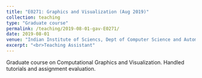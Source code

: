 ```yaml
---
title: "E0271: Graphics and Visualization (Aug 2019)"
collection: teaching
type: "Graduate course"
permalink: /teaching/2019-08-01-gav-E0271/ 
date: 2019-08-01
venue: "Indian Institute of Sciencs, Dept of Computer Science and Automation"
excerpt: "<br>Teaching Assistant"
---
```

Graduate course on Computational Graphics and Visualization. Handled tutorials and assignment evaluation.